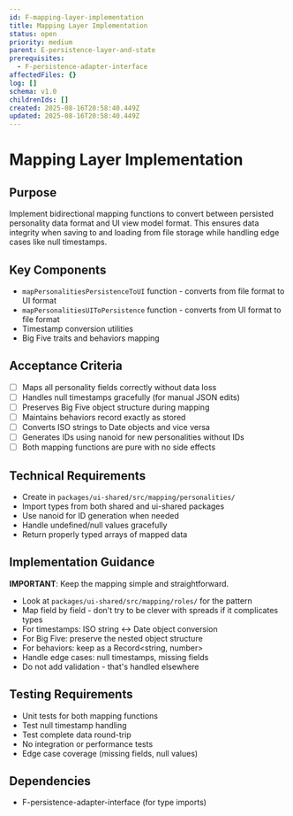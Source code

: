 ```yaml
---
id: F-mapping-layer-implementation
title: Mapping Layer Implementation
status: open
priority: medium
parent: E-persistence-layer-and-state
prerequisites:
  - F-persistence-adapter-interface
affectedFiles: {}
log: []
schema: v1.0
childrenIds: []
created: 2025-08-16T20:58:40.449Z
updated: 2025-08-16T20:58:40.449Z
---
```


# Mapping Layer Implementation

## Purpose

Implement bidirectional mapping functions to convert between persisted personality data format and UI view model format. This ensures data integrity when saving to and loading from file storage while handling edge cases like null timestamps.

## Key Components

- `mapPersonalitiesPersistenceToUI` function - converts from file format to UI format
- `mapPersonalitiesUIToPersistence` function - converts from UI format to file format
- Timestamp conversion utilities
- Big Five traits and behaviors mapping

## Acceptance Criteria

- [ ] Maps all personality fields correctly without data loss
- [ ] Handles null timestamps gracefully (for manual JSON edits)
- [ ] Preserves Big Five object structure during mapping
- [ ] Maintains behaviors record exactly as stored
- [ ] Converts ISO strings to Date objects and vice versa
- [ ] Generates IDs using nanoid for new personalities without IDs
- [ ] Both mapping functions are pure with no side effects

## Technical Requirements

- Create in `packages/ui-shared/src/mapping/personalities/`
- Import types from both shared and ui-shared packages
- Use nanoid for ID generation when needed
- Handle undefined/null values gracefully
- Return properly typed arrays of mapped data

## Implementation Guidance

**IMPORTANT**: Keep the mapping simple and straightforward.

- Look at `packages/ui-shared/src/mapping/roles/` for the pattern
- Map field by field - don't try to be clever with spreads if it complicates types
- For timestamps: ISO string ↔ Date object conversion
- For Big Five: preserve the nested object structure
- For behaviors: keep as a Record<string, number>
- Handle edge cases: null timestamps, missing fields
- Do not add validation - that's handled elsewhere

## Testing Requirements

- Unit tests for both mapping functions
- Test null timestamp handling
- Test complete data round-trip
- No integration or performance tests
- Edge case coverage (missing fields, null values)

## Dependencies

- F-persistence-adapter-interface (for type imports)
